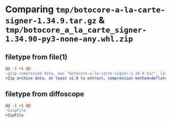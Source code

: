 # Comparing `tmp/botocore-a-la-carte-signer-1.34.9.tar.gz` & `tmp/botocore_a_la_carte_signer-1.34.90-py3-none-any.whl.zip`

## filetype from file(1)

```diff
@@ -1 +1 @@
-gzip compressed data, was "botocore-a-la-carte-signer-1.34.9.tar", last modified: Thu Dec 28 01:07:03 2023, max compression
+Zip archive data, at least v2.0 to extract, compression method=deflate
```

## filetype from diffoscope

```diff
@@ -1 +1 @@
-GzipFile
+ZipFile
```

